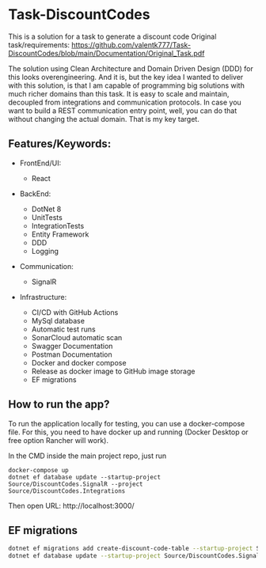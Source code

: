 # Task-DiscountCodes
This is a solution for a task to generate a discount code
Original task/requirements:
https://github.com/valentk777/Task-DiscountCodes/blob/main/Documentation/Original_Task.pdf

The solution using Clean Architecture and Domain Driven Design (DDD) for this looks overengineering. 
And it is, but the key idea I wanted to deliver with this solution, is that I am capable of programming big solutions with much richer domains than this task. 
It is easy to scale and maintain, decoupled from integrations and communication protocols. 
In case you want to build a REST communication entry point, well, you can do that without changing the actual domain.
 That is my key target.

## Features/Keywords:
- FrontEnd/UI:
    * React 
    
- BackEnd:
    * DotNet 8
    * UnitTests
    * IntegrationTests
    * Entity Framework
    * DDD
    * Logging

- Communication:
    * SignalR

- Infrastructure:
    * CI/CD with GitHub Actions
    * MySql database
    * Automatic test runs
    * SonarCloud automatic scan
    * Swagger Documentation
    * Postman Documentation
    * Docker and docker compose
    * Release as docker image to GitHub image storage
    * EF migrations

## How to run the app?

To run the application locally for testing, you can use a docker-compose file.
For this, you need to have docker up and running (Docker Desktop or free option Rancher will work).

In the CMD inside the main project repo, just run
```
docker-compose up
dotnet ef database update --startup-project Source/DiscountCodes.SignalR --project Source/DiscountCodes.Integrations
```

Then open URL: http://localhost:3000/

## EF migrations
```bash
dotnet ef migrations add create-discount-code-table --startup-project Source/DiscountCodes.SignalR --project Source/DiscountCodes.Integrations
dotnet ef database update --startup-project Source/DiscountCodes.SignalR --project Source/DiscountCodes.Integrations
```


